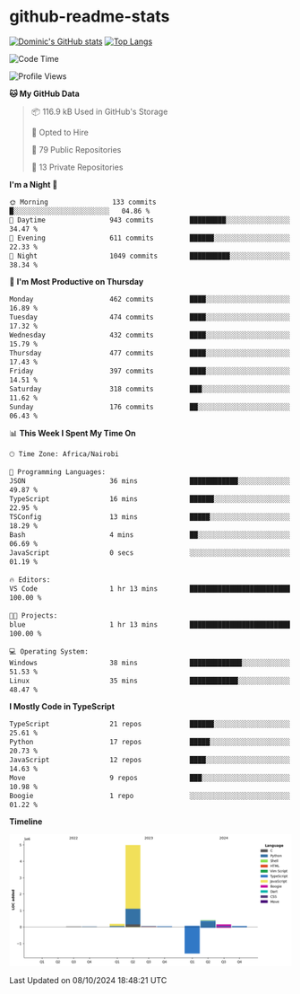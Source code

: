 # github-readme-stats
[![Dominic's GitHub stats](https://github-readme-stats.vercel.app/api?username=Domengo&show_icons=true)](https://github.com/anuraghazra/github-readme-stats)
[![Top Langs](https://github-readme-stats.vercel.app/api/top-langs/?username=Domengo&show_icons=true)](https://github.com/Domengo/github-readme-stats)

<!--START_SECTION:waka-->
![Code Time](http://img.shields.io/badge/Code%20Time-844%20hrs%206%20mins-blue)

![Profile Views](http://img.shields.io/badge/Profile%20Views-0-blue)

**🐱 My GitHub Data** 

> 📦 116.9 kB Used in GitHub's Storage 
 > 
> 💼 Opted to Hire
 > 
> 📜 79 Public Repositories 
 > 
> 🔑 13 Private Repositories 
 > 
**I'm a Night 🦉** 

```text
🌞 Morning                133 commits         █░░░░░░░░░░░░░░░░░░░░░░░░   04.86 % 
🌆 Daytime                943 commits         █████████░░░░░░░░░░░░░░░░   34.47 % 
🌃 Evening                611 commits         ██████░░░░░░░░░░░░░░░░░░░   22.33 % 
🌙 Night                  1049 commits        ██████████░░░░░░░░░░░░░░░   38.34 % 
```
📅 **I'm Most Productive on Thursday** 

```text
Monday                   462 commits         ████░░░░░░░░░░░░░░░░░░░░░   16.89 % 
Tuesday                  474 commits         ████░░░░░░░░░░░░░░░░░░░░░   17.32 % 
Wednesday                432 commits         ████░░░░░░░░░░░░░░░░░░░░░   15.79 % 
Thursday                 477 commits         ████░░░░░░░░░░░░░░░░░░░░░   17.43 % 
Friday                   397 commits         ████░░░░░░░░░░░░░░░░░░░░░   14.51 % 
Saturday                 318 commits         ███░░░░░░░░░░░░░░░░░░░░░░   11.62 % 
Sunday                   176 commits         ██░░░░░░░░░░░░░░░░░░░░░░░   06.43 % 
```


📊 **This Week I Spent My Time On** 

```text
🕑︎ Time Zone: Africa/Nairobi

💬 Programming Languages: 
JSON                     36 mins             ████████████░░░░░░░░░░░░░   49.87 % 
TypeScript               16 mins             ██████░░░░░░░░░░░░░░░░░░░   22.95 % 
TSConfig                 13 mins             █████░░░░░░░░░░░░░░░░░░░░   18.29 % 
Bash                     4 mins              ██░░░░░░░░░░░░░░░░░░░░░░░   06.69 % 
JavaScript               0 secs              ░░░░░░░░░░░░░░░░░░░░░░░░░   01.19 % 

🔥 Editors: 
VS Code                  1 hr 13 mins        █████████████████████████   100.00 % 

🐱‍💻 Projects: 
blue                     1 hr 13 mins        █████████████████████████   100.00 % 

💻 Operating System: 
Windows                  38 mins             █████████████░░░░░░░░░░░░   51.53 % 
Linux                    35 mins             ████████████░░░░░░░░░░░░░   48.47 % 
```

**I Mostly Code in TypeScript** 

```text
TypeScript               21 repos            ██████░░░░░░░░░░░░░░░░░░░   25.61 % 
Python                   17 repos            █████░░░░░░░░░░░░░░░░░░░░   20.73 % 
JavaScript               12 repos            ████░░░░░░░░░░░░░░░░░░░░░   14.63 % 
Move                     9 repos             ███░░░░░░░░░░░░░░░░░░░░░░   10.98 % 
Boogie                   1 repo              ░░░░░░░░░░░░░░░░░░░░░░░░░   01.22 % 
```



**Timeline**

![Lines of Code chart](https://raw.githubusercontent.com/Domengo/Domengo/main/assets/bar_graph.png)


 Last Updated on 08/10/2024 18:48:21 UTC
<!--END_SECTION:waka-->


